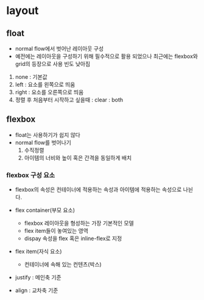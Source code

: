 # layout
## float
- normal flow에서 벗어난 레이아웃 구성 
- 예전에는 레이아웃을 구성하기 위해 필수적으로 활용 되었으나 최근에는 flexbox와 grid의 등장으로 사용 빈도 낮아짐
1. none : 기본값
2. left : 요소를 왼쪽으로 띄움
3. right : 요소를 오른쪽으로 띄움
4. 정렬 후 처음부터 시작하고 싶을때 : clear : both

## flexbox
- float는 사용하기가 쉽지 않다
- normal flow를 벗어나기
    1. 수직정렬
    2. 아이템의 너비와 높이 혹은 간격을 동일하게 배치

### flexbox 구성 요소

- flexbox의 속성은 컨테이너에 적용하는 속성과 아이템에 적용하는 속성으로 나뉜다. 

- flex container(부모 요소)
    - flexbox 레이아웃을 형성하는 가장 기본적인 모델
    - flex item들이 놓여있는 영역
    - dispay 속성을 flex 혹은 inline-flex로 지정

- flex item(자식 요소)
    - 컨테이너에 속해 있는 컨텐츠(박스)

- justify : 메인축 기준
- align : 교차축 기준